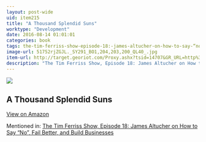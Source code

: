 ```yaml
---
layout: post-wide
uid: item215
title: "A Thousand Splendid Suns"
worktype: "Development"
date: 2016-08-14 01:01:01
categories: book
tags: the-tim-ferriss-show-episode-18:-james-altucher-on-how-to-say-“no”-fail-better-and-build-businesses
image-url: 51752rjZGJL._SY291_BO1,204,203,200_QL40_.jpg
item-url: http://target.georiot.com/Proxy.ashx?tsid=14707&GR_URL=http%3A%2F%2Fwww.amazon.com%2FThousand-Splendid-Suns-Khaled-Hosseini%2Fdp%2F159448385X%2F%25E2%2580%25A0
description: "The Tim Ferriss Show, Episode 18: James Altucher on How to Say “No”, Fail Better, and Build Businesses"
---
```

<a href="http://target.georiot.com/Proxy.ashx?tsid=14707&GR_URL=http%3A%2F%2Fwww.amazon.com%2FThousand-Splendid-Suns-Khaled-Hosseini%2Fdp%2F159448385X%2F%25E2%2580%25A0" target="blank"><img src="../../../../img/thumbs/51752rjZGJL._SY291_BO1,204,203,200_QL40_.jpg" class="prod-img"></a>
<h2>A Thousand Splendid Suns</h2>
<p><a class="btn btn-primary" href="http://target.georiot.com/Proxy.ashx?tsid=14707&GR_URL=http%3A%2F%2Fwww.amazon.com%2FThousand-Splendid-Suns-Khaled-Hosseini%2Fdp%2F159448385X%2F%25E2%2580%25A0" target="blank">View on Amazon</a><p>
<p>Mentioned in: <a href="http://fourhourworkweek.com/2014/07/11/james-altucher/" target="blank">The Tim Ferriss Show, Episode 18: James Altucher on How to Say “No”, Fail Better, and Build Businesses</a></p>
